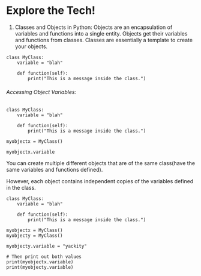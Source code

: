 # Explore the Tech!

1. Classes and Objects in Python:
Objects are an encapsulation of variables and functions into a single entity. 
Objects get their variables and functions from classes. Classes are essentially a template to create your objects.

```
class MyClass:
    variable = "blah"

    def function(self):
        print("This is a message inside the class.")
```
###### Accessing Object Variables:
```
class MyClass:
    variable = "blah"

    def function(self):
        print("This is a message inside the class.")

myobjectx = MyClass()

myobjectx.variable
```
You can create multiple different objects that are of the same class(have the same variables and functions defined). 

However, each object contains independent copies of the variables defined in the class. 
```
class MyClass:
    variable = "blah"

    def function(self):
        print("This is a message inside the class.")

myobjectx = MyClass()
myobjecty = MyClass()

myobjecty.variable = "yackity"

# Then print out both values
print(myobjectx.variable)
print(myobjecty.variable)
```
